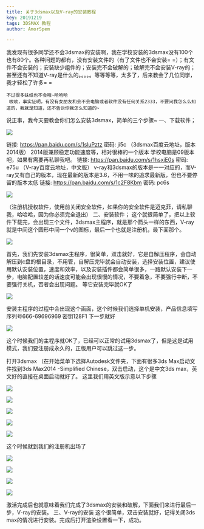 ```yaml
---
title: 关于3dsmax以及V-ray的安装教程
key: 20191219
tags: 3DSMAX 教程
author: AmorSpem

---
```


我发现有很多同学还不会3dsmax的安装啊，我在学校安装的3dsmax没有100个也有80个。各种问题的都有，没有安装文件的（有了文件也不会安装= =）；有文件不会安装的；安装缺少组件的；安装完不会破解的；破解完不会安装V-ray的；甚至还有不知道V-ray是什么的。。。。。等等等等，太多了，后来教会了几位同学，我才轻松了许多= =

<!--more-->

 	不过很多妹纸也不会哦~哈哈哈
	 咳咳，事实证明，有没有女朋友和会不会电脑或者软件没有任何关系2333，不要问我怎么么知道的，我就是知道，还不告诉你我怎么知道的~
  说正事，我今天要教会你们怎么安装3dsmax，简单的三个步骤~
一、下载软件；

![](https://pic.superbed.cn/item/5e04d51976085c328975e4a1.jpg)

链接: https://pan.baidu.com/s/1sluPztz 密码: ji5c
  （3dsmax百度云地址，版本2014版）
  2014版兼顾稳定功能速度等，相对很棒的一个版本 学校电脑是09版本吧，如果有需要再私聊我吧。
  链接: https://pan.baidu.com/s/1hsxjE0s 密码: e75u
  （V-ray百度云地址，中文版）
  v-ray和3dsmax的版本是一一对应的，而V-ray又有自己的版本，现在最新的版本是3.6，不用一味的追求最新版，但也不要停留的版本太低
  链接: https://pan.baidu.com/s/1c2F8Kbm 密码: pc6s

![](https://pic2.superbed.cn/item/5e04d59276085c3289760684.jpg)

（注册机授权软件，使用前关闭安全软件，如果你的安全软件是迈克菲，请私聊我，哈哈哈，因为你必须完全退出）
二、安装软件；
  这个就很简单了，把以上软件下载完，会出现三个文件，3dsmax主程序，就是那个箭头一样的东西，V-ray就是中间这个圆形中间一个v的图标，最后一个也就是注册机，最下面那个。

![](https://pic1.superbed.cn/item/5e04d5b076085c32897614c2.jpg)

  首先，我们先安装3dsmax主程序，很简单，双击就好，它是自解压程序，会自动解压到c盘的根目录，不用管，自解压完毕就会自动安装，选择安装位置，建议使用默认安装位置，速度和效率，以及安装插件都会简单很多，一路默认安装下一步，电脑配置较差的话速度可能会出现很慢的情况，不要着急，不要强行中断，不要强行关机，否者会出现问题。
  等它安装完毕就OK了

![](https://pic1.superbed.cn/item/5e04d5c676085c3289761e2e.jpg)



 安装主程序的过程中会出现这个画面，这个时候我们选择单机安装，产品信息填写
序列号666-69696969
密钥128F1
下一步就好




![](https://pic3.superbed.cn/item/5e04d5d976085c32897621aa.jpg)

  这个时候我们的主程序就OK了，已经可以正常的试用3dsmax了，但是这是试用模式，我们要注册成永久的，正版用户可以跳过这一步。

  打开3dsmax （在开始菜单下选择Autodesk文件夹，下面有很多3ds Max启动文件找到3ds Max2014 -Simplified Chinese，双击启动，这个是中文3ds max，英文好的直接在桌面启动就好了。
  这里我们用英文版示意以下步骤

![](https://pic3.superbed.cn/item/5e04d5e776085c3289762486.jpg)



![](https://pic1.superbed.cn/item/5e04d5f876085c3289762943.jpg)



![](https://pic1.superbed.cn/item/5e04d60776085c3289762e5e.jpg)



![](https://pic.superbed.cn/item/5e04d61976085c3289763341.jpg)



![](https://pic1.superbed.cn/item/5e04d62676085c328976379c.jpg)

这个时候就到我们的注册机出场了

![](https://pic1.superbed.cn/item/5e04d63476085c3289763bd4.jpg)

![](https://pic.superbed.cn/item/5e04d64076085c328976425a.jpg)



![](https://pic.superbed.cn/item/5e04d64e76085c32897645ed.jpg)

![](https://pic3.superbed.cn/item/5e04d65a76085c32897649c3.jpg)

 激活完成后也就意味着我们完成了3dsmax的安装和破解，下面我们来进行最后一步，V-ray的安装。
三、V-ray的安装
这个很简单，双击安装就好，记得关闭3ds max的情况进行安装。完成后打开渲染设置看一下，成功。


